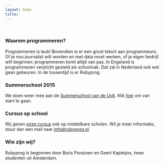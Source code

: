 ```yaml
---
layout: home
title:
---
```


&nbsp;

### Waarom programmeren?

Programmeren is leuk! Bovendien is er een groot tekort aan programmeurs. Of je
nou journalist wilt worden en met data moet werken, of je eigen bedrijf wilt
beginnen: programmeren komt altijd van pas.
In Engeland is programmeren verplicht gesteld als schoolvak. Dat zal in Nederland
ook wel gaan gebeuren. In de tussentijd is er Rubyprog.

### Summerschool 2015

We doen weer mee aan de [Summerschool van de UvA](http://www.mprog.nl/summer/). Klik [hier](/ruby/installatie) om van start te gaan. 

### Cursus op school

Wij geven [onze cursus](/ruby/hoofdstuk1) ook op middelbare scholen. Wil je meer informatie, stuur dan een mail naar [info@rubyprog.nl](mailto:info@rubyprog.nl).

### Wie zijn wij?

Rubyprog is begonnen door Boris Ponsioen en Geert
Kapteijns, twee studenten uit Amsterdam.
